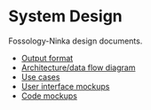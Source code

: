 System Design
=============

Fossology-Ninka design documents.

* [Output format](https://github.com/TheFinks/Fossology-Ninka/blob/master/design/output_format.md)
* [Architecture/data flow diagram](https://github.com/TheFinks/Fossology-Ninka/blob/master/design/data_flow.md)
* [Use cases](https://github.com/TheFinks/Fossology-Ninka/blob/master/design/Use%20Cases.docx)
* [User interface mockups](https://github.com/TheFinks/Fossology-Ninka/tree/master/design/ui_mockups)
* [Code mockups](https://github.com/TheFinks/Fossology-Ninka/tree/master/design/code_mockups)

